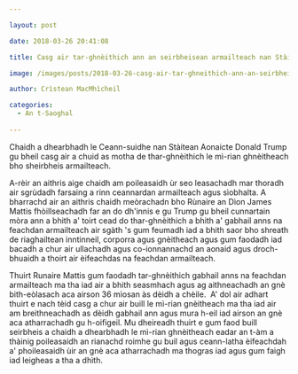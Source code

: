```yaml
---

layout: post

date: 2018-03-26 20:41:08

title: Casg air tar-ghnèithich ann an seirbheisean armailteach nan Stàitean Aonaichte

image: /images/posts/2018-03-26-casg-air-tar-ghneithich-ann-an-seirbheisean-armailteach-nan-staitean-aonaichte.webp

author: Crìstean MacMhìcheil

categories:
  - An t-Saoghal
  
---
```


 Chaidh a dhearbhadh le Ceann-suidhe nan Stàitean Aonaicte Donald Trump gu bheil casg air a chuid as motha de thar-ghnèithich le mì-rian ghnèitheach bho sheirbheis armailteach.

 A-rèir an aithris aige chaidh am poileasaidh ùr seo leasachadh mar thoradh air sgrùdadh farsaing a rinn ceannardan armailteach agus sìobhalta. A bharrachd air an aithris chaidh meòrachadn bho Rùnaire an Dìon James Mattis fhòillseachadh far an do dh'innis e gu Trump gu bheil cunnartain mòra ann a bhith a' toirt cead do thar-ghnèithich a bhith a' gabhail anns na feachdan armailteach air sgàth 's gum feumadh iad a bhith saor bho shreath de riaghailtean inntinneil, corporra agus gnèitheach agus gum faodadh iad bacadh a chur air ullachadh agus co-ionnannachd an aonaid agus droch-bhuaidh a thoirt air èifeachdas na feachdan armailteach.

 Thuirt Runaire Mattis gum faodadh tar-ghnèithich gabhail anns na feachdan armailteach ma tha iad air a bhith seasmhach agus ag aithneachadh an gnè bith-eòlasach aca airson 36 mìosan às dèidh a chèile.  A' dol air adhart thuirt e nach tèid casg a chur air buill le mì-rian gnèitheach ma tha iad air am breithneachadh as dèidh gabhail ann agus mura h-eil iad airson an gnè aca atharrachadh gu h-oifigeil. Mu dheireadh thuirt e gum faod buill seirbheis a chaidh a dhearbhadh le mì-rian ghnèitheach eadar an t-àm a thàinig poileasaidh an rianachd roimhe gu buil agus ceann-latha èifeachdah a' phoileasaidh ùir an gnè aca atharrachadh ma thogras iad agus gum faigh iad leigheas a tha a dhìth.

